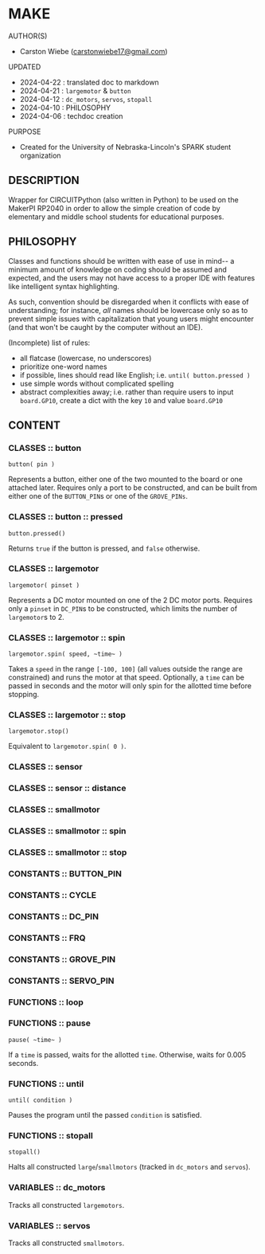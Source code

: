# MAKE

AUTHOR(S)

- Carston Wiebe ([carstonwiebe17@gmail.com](carstonwiebe17@gmail.com))

UPDATED

- 2024-04-22 : translated doc to markdown
- 2024-04-21 : `largemotor` & `button`
- 2024-04-12 : `dc_motors`, `servos`, `stopall`
- 2024-04-10 : PHILOSOPHY
- 2024-04-06 : techdoc creation

PURPOSE

- Created for the University of Nebraska-Lincoln's SPARK student organization

## DESCRIPTION

Wrapper for CIRCUITPython (also written in Python) to be used on the MakerPI
RP2040 in order to allow the simple creation of code by elementary and middle
school students for educational purposes.

## PHILOSOPHY

Classes and functions should be written with ease of use in mind-- a minimum
amount of knowledge on coding should be assumed and expected, and the users may
not have access to a proper IDE with features like intelligent syntax
highlighting.

As such, convention should be disregarded when it conflicts with ease of
understanding; for instance, *all* names should be lowercase only so as to
prevent simple issues with capitalization that young users might encounter (and
that won't be caught by the computer without an IDE).

(Incomplete) list of rules:

- all flatcase (lowercase, no underscores)
- prioritize one-word names
- if possible, lines should read like English; i.e. `until( button.pressed )`
- use simple words without complicated spelling
- abstract complexities away; i.e. rather than require users to input
  `board.GP10`, create a dict with the key `10` and value `board.GP10`

## CONTENT

### CLASSES :: button

    button( pin )

Represents a button, either one of the two mounted to the board or one attached
later. Requires only a port to be constructed, and can be built from either one
of the `BUTTON_PIN`s or one of the `GROVE_PINs`.

### CLASSES :: button :: pressed

    button.pressed()

Returns `true` if the button is pressed, and `false` otherwise.

### CLASSES :: largemotor

    largemotor( pinset )

Represents a DC motor mounted on one of the 2 DC motor ports. Requires only a
`pinset` in `DC_PIN`s to be constructed, which limits the number of
`largemotor`s to 2.

### CLASSES :: largemotor :: spin

    largemotor.spin( speed, ~time~ )

Takes a `speed` in the range `[-100, 100]` (all values outside the range are
constrained) and runs the motor at that speed. Optionally, a `time` can be
passed in seconds and the motor will only spin for the allotted time before
stopping.

### CLASSES :: largemotor :: stop

    largemotor.stop()

Equivalent to `largemotor.spin( 0 )`.

### CLASSES :: sensor



### CLASSES :: sensor :: distance



### CLASSES :: smallmotor



### CLASSES :: smallmotor :: spin



### CLASSES :: smallmotor :: stop



### CONSTANTS :: BUTTON_PIN



### CONSTANTS :: CYCLE



### CONSTANTS :: DC_PIN



### CONSTANTS :: FRQ



### CONSTANTS :: GROVE_PIN



### CONSTANTS :: SERVO_PIN



### FUNCTIONS :: loop



### FUNCTIONS :: pause

    pause( ~time~ )

If a `time` is passed, waits for the allotted `time`. Otherwise, waits for
0.005 seconds.

### FUNCTIONS :: until

    until( condition )

Pauses the program until the passed `condition` is satisfied.

### FUNCTIONS :: stopall

    stopall()

Halts all constructed `large`/`smallmotors` (tracked in `dc_motors` and
`servos`).

### VARIABLES :: dc_motors

Tracks all constructed `largemotors`.

### VARIABLES :: servos

Tracks all constructed `smallmotors`.
